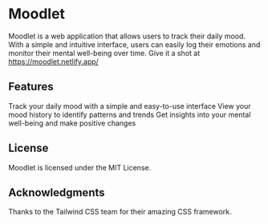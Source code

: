 # Moodlet


Moodlet is a web application that allows users to track their daily mood. With a simple and intuitive interface, users can easily log their emotions and monitor their mental well-being over time. Give it a shot at https://moodlet.netlify.app/

## Features
Track your daily mood with a simple and easy-to-use interface
View your mood history to identify patterns and trends
Get insights into your mental well-being and make positive changes

## License
Moodlet is licensed under the MIT License.

## Acknowledgments
Thanks to the Tailwind CSS team for their amazing CSS framework.